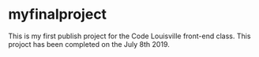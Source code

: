 # myfinalproject
This is my first publish project for the Code Louisville front-end class. This projoct has been completed on the July 8th 2019.
